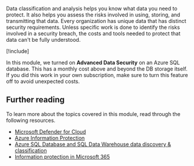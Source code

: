 Data classification and analysis helps you know what data you need to protect. It also helps you assess the risks involved in using, storing, and transmitting that data. Every organization has unique data that has distinct security requirements. Unless specific work is done to identify the risks involved in a security breach, the costs and tools needed to protect that data can't be fully understood.

<!-- Cleanup sandbox -->
[!include[](../../../includes/azure-sandbox-cleanup.md)]

In this module, we turned on **Advanced Data Security** on an Azure SQL database. This has a monthly cost above and beyond the DB storage itself. If you did this work in your own subscription, make sure to turn this feature off to avoid unexpected costs.

## Further reading

To learn more about the topics covered in this module, read through the following resources.

- [Microsoft Defender for Cloud](/azure/security-center/)
- [Azure Information Protection](/azure/information-protection/)
- [Azure SQL Database and SQL Data Warehouse data discovery & classification](/azure/sql-database/sql-database-data-discovery-and-classification)
- [Information protection in Microsoft 365](/azure/information-protection/)

